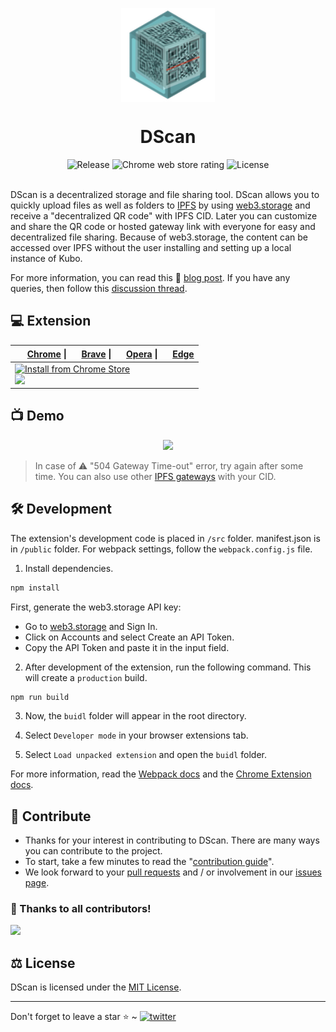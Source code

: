 <p align="center">
    <img align="center" src="/src/img/logo.png" width="150" height="150"></img>
</p>

<h1 align="center">DScan</h1>

<div align="center">
    <img src="https://img.shields.io/github/v/release/p2plabsxyz/dscan?color=green&style=flat-square" alt="Release" />
    <img src="https://img.shields.io/chrome-web-store/rating/idpfgkgogjjgklefnkjdpghkifbjenap?color=blue&label=chrome%20rating&style=flat-square" alt="Chrome web store rating" />
    <img src="https://img.shields.io/badge/license-MIT-silver.svg?style=flat-square" alt="License">
</div><br>

DScan is a decentralized storage and file sharing tool.
DScan allows you to quickly upload files as well as folders to [IPFS](https://ipfs.io/) by using [web3.storage](https://web3.storage/about/) and receive a "decentralized QR code" with IPFS CID. Later you can customize and share the QR code or hosted gateway link with everyone for easy and decentralized file sharing. Because of web3.storage, the content can be accessed over IPFS without the user installing and setting up a local instance of Kubo.<br>

For more information, you can read this 📝 [blog post](https://dev.to/akhileshthite/dscan-decentralized-qr-code-generator-use-web3-for-file-sharing-2lp8). If you have any queries, then follow this [discussion thread](https://github.com/filecoin-project/community/discussions/410).

## 💻 Extension

| <img src="https://unpkg.com/@browser-logos/chrome/chrome_16x16.png" width="16" height="16"> [Chrome](https://www.google.com/chrome/) \| <img src="https://unpkg.com/@browser-logos/brave/brave_16x16.png" width="16" height="16"> [Brave](https://brave.com/) \| <img src="https://unpkg.com/@browser-logos/opera/opera_16x16.png" width="16" height="16"> [Opera](https://www.opera.com/) \| <img src="https://unpkg.com/@browser-logos/edge/edge_16x16.png" width="16" height="16"> [Edge](https://www.microsoftedgeinsider.com/) |
| ----------------------------------------------------------------------------------------------------------------------------------------------------------------------------------------------------------------------------------------------------------------------------------------------------------------------------------------------------------------------------------------------------------------------------------------------------------------------------------------------------------------------------------- |
| [![Install from Chrome Store](https://ipfs.io/ipfs/QmU4Qm5YEKy5yHmdAgU2fD7PjZLgrYTUUbxTydqG2QK3TT)<br>![](https://img.shields.io/chrome-web-store/users/idpfgkgogjjgklefnkjdpghkifbjenap?label=Chrome%20Web%20Store%20users&style=social)](https://chrome.google.com/webstore/detail/dscan-decentralized-qr-co/idpfgkgogjjgklefnkjdpghkifbjenap)                                                                                                                                                                                    |

## 📺 Demo

<div align="center">
  <img src="https://github.com/p2plabsxyz/dscan/blob/main/demo.gif" />
</div>

> In case of ⚠️ "504 Gateway Time-out" error, try again after some time. You can also use other [IPFS gateways](https://ipfs.github.io/public-gateway-checker/) with your CID.

## 🛠 Development

The extension's development code is placed in `/src` folder. manifest.json is in `/public` folder. For webpack settings, follow the `webpack.config.js` file.

1. Install dependencies.

```bash
npm install
```

First, generate the web3.storage API key:

- Go to [web3.storage](https://web3.storage/) and Sign In.
- Click on Accounts and select Create an API Token.
- Copy the API Token and paste it in the input field.

2. After development of the extension, run the following command. This will create a `production` build.

```bash
npm run build
```

3. Now, the `buidl` folder will appear in the root directory.

4. Select `Developer mode` in your browser extensions tab.

5. Select `Load unpacked extension` and open the `buidl` folder.

For more information, read the [Webpack docs](https://webpack.js.org/concepts/) and the [Chrome Extension docs](https://developer.chrome.com/docs/extensions/mv3/getstarted/).

## 📄 Contribute

- Thanks for your interest in contributing to DScan. There are many ways you can contribute to the project.
- To start, take a few minutes to read the "[contribution guide](https://github.com/buidltools/dscan/blob/main/.github/CONTRIBUTING.md)".
- We look forward to your [pull requests](https://github.com/buidltools/dscan/pulls) and / or involvement in our [issues page](https://github.com/buidltools/dscan/issues).

### 🙏 Thanks to all contributors!

<a href="https://github.com/p2plabsxyz/dscan/graphs/contributors">
  <img src="https://contrib.rocks/image?repo=buidltools/dscan" />
</a>

## ⚖️ License

DScan is licensed under the [MIT License](https://github.com/p2plabsxyz/dscan/blob/main/LICENSE).

<hr>
Don't forget to leave a star ⭐️ ~ <a href="https://twitter.com/p2plabs_xyz" target="_blank"><img src="https://img.shields.io/twitter/follow/p2plabs_xyz?style=social" alt="twitter" /></a>
